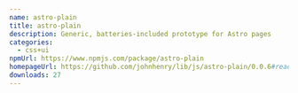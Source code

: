 ```yaml
---
name: astro-plain
title: astro-plain
description: Generic, batteries-included prototype for Astro pages
categories:
  - css+ui
npmUrl: https://www.npmjs.com/package/astro-plain
homepageUrl: https://github.com/johnhenry/lib/js/astro-plain/0.0.6#readme
downloads: 27
---
```

